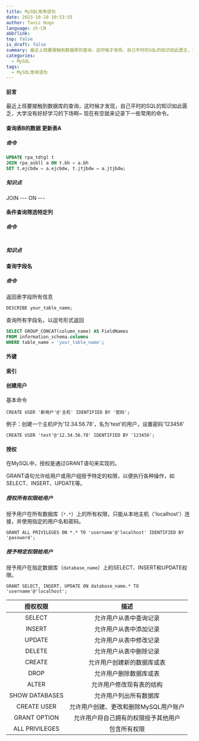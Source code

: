 ```yaml
---
title: MySQL常用语句
date: 2023-10-10 10:53:55
author: Taniz Hugo
language: zh-CN
abbrlink: 
top: false
is_draft: false
summary: 最近上班要接触到数据库的查询，这时候才发现，自己平时的SQL的知识如此匮乏，大学没有好好学习的下场啊~ 现在有空就来记录下一些常用的命令
categories: 
  - MySQL
tags:
  - MySQL常用语句
---
```




#### 前言

最近上班要接触到数据库的查询，这时候才发现，自己平时的SQL的知识如此匮乏，大学没有好好学习的下场啊~ 现在有空就来记录下一些常用的命令。



#### 查询表B的数据 更新表A

##### 命令

```sql
UPDATE rpa_tdtgl t
JOIN rpa_asbll a ON t.bh = a.bh
SET t.ejcbdw = a.ejcbdw, t.jtjbdw = a.jtjbdw;
```

##### 知识点

JOIN --- ON ---



#### 条件查询筛选特定列

##### 命令

```sql

```



##### 知识点



#### 查询字段名



##### 命令

返回表字段所有信息

```sql
DESCRIBE your_table_name;

```

查询所有字段名，以逗号形式返回

```sql
SELECT GROUP_CONCAT(column_name) AS FieldNames
FROM information_schema.columns
WHERE table_name = 'your_table_name';

```





#### 外键





#### 索引



#### 创建用户

基本命令

```mysql
CREATE USER '新用户'@'主机' IDENTIFIED BY '密码';	
```

例子：创建一个主机IP为'12.34.56.78'，名为'test'的用户，设置密码'123456'

```mysql
CREATE USER 'test'@'12.34.56.78' IDENTIFIED BY '123456';
```

#### 授权

在MySQL中，授权是通过GRANT语句来实现的。

GRANT语句允许给用户或用户组授予特定的权限，以便执行各种操作，如SELECT、INSERT、UPDATE等。

##### 授权所有权限给用户

授予用户在所有数据库（`*.*`）上的所有权限，只能从本地主机（'localhost'）连接，并使用指定的用户名和密码。

```mysql
GRANT ALL PRIVILEGES ON *.* TO 'username'@'localhost' IDENTIFIED BY 'password';
```

##### **授予特定权限给用户**

授予用户在指定数据库（`database_name`）上的SELECT、INSERT和UPDATE权限。

```mysql
GRANT SELECT, INSERT, UPDATE ON database_name.* TO 'username'@'localhost';
```

|    授权权限    |                 描述                  |
| :------------: | :-----------------------------------: |
|     SELECT     |        允许用户从表中查询记录         |
|     INSERT     |        允许用户从表中添加记录         |
|     UPDATE     |        允许用户从表中修改记录         |
|     DELETE     |        允许用户从表中删除记录         |
|     CREATE     |      允许用户创建新的数据库或表       |
|      DROP      |        允许用户删除数据库或表         |
|     ALTER      |       允许用户修改现有表的结构        |
| SHOW DATABASES |        允许用户列出所有数据库         |
|  CREATE USER   | 允许用户创建、更改和删除MySQL用户账户 |
|  GRANT OPTION  | 允许用户将自己拥有的权限授予其他用户  |
| ALL PRIVILEGES |             包含所有权限              |
